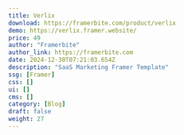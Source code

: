 ```yaml
---
title: Verlix
download: https://framerbite.com/product/verlix
demo: https://verlix.framer.website/
price: 49
author: "Framerbite"
author_link: https://framerbite.com
date: 2024-12-30T07:21:03.654Z
description: "SaaS Marketing Framer Template"
ssg: [Framer]
css: []
ui: []
cms: []
category: [Blog]
draft: false
weight: 27
---
```


